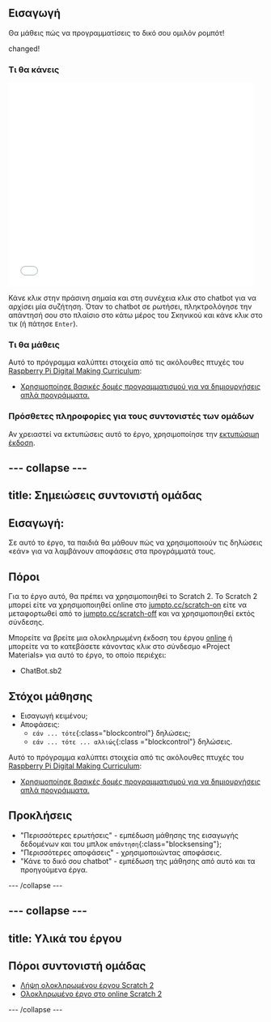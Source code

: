 ## Εισαγωγή

Θα μάθεις πώς να προγραμματίσεις το δικό σου ομιλόν ρομπότ!

changed!

### Τι θα κάνεις

<div class="scratch-preview">
  <iframe allowtransparency="true" width="485" height="402" src="//scratch.mit.edu/projects/embed/224726224/?autostart=false" frameborder="0"></iframe>
</div>

Κάνε κλικ στην πράσινη σημαία και στη συνέχεια κλικ στο chatbot για να αρχίσει μία συζήτηση. Όταν το chatbot σε ρωτήσει, πληκτρολόγησε την απάντησή σου στο πλαίσιο στο κάτω μέρος του Σκηνικού και κάνε κλικ στο τικ (ή πάτησε `Enter`).

### Τι θα μάθεις

Αυτό το πρόγραμμα καλύπτει στοιχεία από τις ακόλουθες πτυχές του [Raspberry Pi Digital Making Curriculum](http://rpf.io/curriculum):

+ [Χρησιμοποίησε βασικές δομές προγραμματισμού για να δημιουργήσεις απλά προγράμματα.](https://www.raspberrypi.org/curriculum/programming/creator)

### Πρόσθετες πληροφορίες για τους συντονιστές των ομάδων

Αν χρειαστεί να εκτυπώσεις αυτό το έργο, χρησιμοποίησε την [εκτυπώσιμη έκδοση](https://projects.raspberrypi.org/el-GR/projects/chatbot/print).

--- collapse ---
---
title: Σημειώσεις συντονιστή ομάδας
---
## Εισαγωγή:

Σε αυτό το έργο, τα παιδιά θα μάθουν πώς να χρησιμοποιούν τις δηλώσεις «εάν» για να λαμβάνουν αποφάσεις στα προγράμματά τους.

## Πόροι

Για το έργο αυτό, θα πρέπει να χρησιμοποιηθεί το Scratch 2. Το Scratch 2 μπορεί είτε να χρησιμοποιηθεί online στο [jumpto.cc/scratch-on](http://jumpto.cc/scratch-on) είτε να μεταφορτωθεί από το [jumpto.cc/scratch-off](http://jumpto.cc/scratch-off) και να χρησιμοποιηθεί εκτός σύνδεσης.

Μπορείτε να βρείτε μια ολοκληρωμένη έκδοση του έργου [online](https://scratch.mit.edu/projects/224726224/#editor) ή μπορείτε να το κατεβάσετε κάνοντας κλικ στο σύνδεσμο «Project Materials» για αυτό το έργο, το οποίο περιέχει:

+ ChatBot.sb2

## Στόχοι μάθησης

+ Εισαγωγή κειμένου;
+ Αποφάσεις: 
    + `εάν ... τότε`{:class="blockcontrol"} δηλώσεις;
    + `εάν ... τότε ... αλλιώς`{:class ="blockcontrol"} δηλώσεις.

Αυτό το πρόγραμμα καλύπτει στοιχεία από τις ακόλουθες πτυχές του [Raspberry Pi Digital Making Curriculum](http://rpf.io/curriculum):

+ [Χρησιμοποίησε βασικές δομές προγραμματισμού για να δημιουργήσεις απλά προγράμματα.](https://www.raspberrypi.org/curriculum/programming/creator)

## Προκλήσεις

+ "Περισσότερες ερωτήσεις" - εμπέδωση μάθησης της εισαγωγής δεδομένων και του μπλοκ `απάντηση`{:class="blocksensing"};
+ "Περισσότερες αποφάσεις" - χρησιμοποιώντας αποφάσεις.
+ "Κάνε το δικό σου chatbot" - εμπέδωση της μάθησης από αυτό και τα προηγούμενα έργα.

--- /collapse ---

--- collapse ---
---
title: Υλικά του έργου
---
## Πόροι συντονιστή ομάδας

+ [Λήψη ολοκληρωμένου έργου Scratch 2](resources/ChatBot.sb2)
+ [Ολοκληρωμένο έργο στο online Scratch 2](https://scratch.mit.edu/projects/224726224/#editor)

--- /collapse ---
